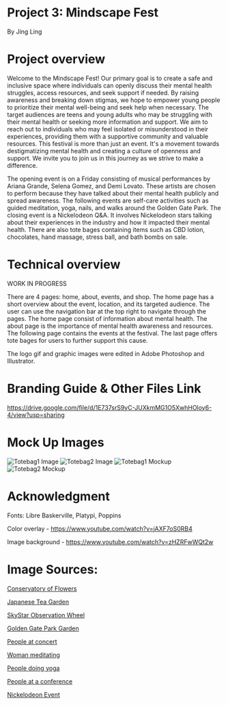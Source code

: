 # Project 3: Mindscape Fest
By Jing Ling

# Project overview 
Welcome to the Mindscape Fest! Our primary goal is to create a safe and inclusive space where individuals can openly discuss their mental health struggles, access resources, and seek support if needed. By raising awareness and breaking down stigmas, we hope to empower young people to prioritize their mental well-being and seek help when necessary. The target audiences are teens and young adults who may be struggling with their mental health or seeking more information and support. We aim to reach out to individuals who may feel isolated or misunderstood in their experiences, providing them with a supportive community and valuable resources. This festival is more than just an event. It's a movement towards destigmatizing mental health and creating a culture of openness and support. We invite you to join us in this journey as we strive to make a difference.

The opening event is on a Friday consisting of musical performances by Ariana Grande, Selena Gomez, and Demi Lovato. These artists are chosen to perform because they have talked about their mental health publicly and spread awareness. The following events are self-care activities such as guided meditation, yoga, nails, and walks around the Golden Gate Park. The closing event is a Nickelodeon Q&A. It involves Nickelodeon stars talking about their experiences in the industry and how it impacted their mental health. There are also tote bages containing items such as CBD lotion, chocolates, hand massage, stress ball, and bath bombs on sale. 

# Technical overview 
WORK IN PROGRESS

There are 4 pages: home, about, events, and shop. The home page has a short overview about the event, location, and its targeted audience. The user can use the navigation bar at the top right to navigate through the pages. The home page consist of information about mental health. The about page is the importance of mental health awareness and resources. The following page contains the events at the festival. The last page offers tote bages for users to further support this cause.

The logo gif and graphic images were edited in Adobe Photoshop and Illustrator.

# Branding Guide & Other Files Link
https://drive.google.com/file/d/1E737srS9yC-JUXkmMG1O5XwhHOloy6-4/view?usp=sharing

# Mock Up Images
![Totebag1 Image](./img/totebag%201%20design.png)
![Totebag2 Image](./img/totebag%202%20design.png)
![Totebag1 Mockup](./shop/img/totebag1%20mockup.png)
![Totebag2 Mockup](./shop/img/totebag2%20mockup.png)

# Acknowledgment
Fonts: Libre Baskerville, Platypi, Poppins

Color overlay - https://www.youtube.com/watch?v=jAXF7oS0RB4

Image background - https://www.youtube.com/watch?v=zHZRFwWQt2w

# Image Sources:

<a href="https://meyersound.com/news/golden-gate-park/">Conservatory of Flowers</a>

<a href="https://www.tripadvisor.com/ShowUserReviews-g60713-d311684-r154967577-Golden_Gate_Park-San_Francisco_California.html">Japanese Tea Garden</a>

<a href="https://datebook.sfchronicle.com/entertainment/golden-gate-park-150th-anniversary-party-postponed-due-to-coronavirus ">SkyStar Observation Wheel</a>

<a href="https://datebook.sfchronicle.com/entertainment/golden-gate-park-150th-anniversary-party-postponed-due-to-coronavirus ">Golden Gate Park Garden</a>

<a href="https://www.cbsnews.com/news/returning-fans-jolt-life-back-into-concert-biz/">People at concert</a>

<a href="https://www.psypost.org/study-15-minutes-of-meditation-associated-with-similar-effects-as-a-day-of-vacation/">Woman meditating</a>

<a href="https://www.fargoparks.com/events-and-deadlines/yoga-park">People doing yoga</a>

<a href="https://www.google.com/url?sa=i&url=https%3A%2F%2Fswissranks.com%2F%3Fu%3Dthis-beauty-conference-totally-aced-planning-their-educational-event-vv-3JAwA6i0&psig=AOvVaw0xLa7aJbxMdOrrK5mA0H0f&ust=1715831313350000&source=images&cd=vfe&opi=89978449&ved=0CBQQjhxqFwoTCPCm7drgjoYDFQAAAAAdAAAAABA_">People at a conference</a>


<a href="https://celebsecrets.com/nickelodeon-celebrates-grand-opening-of-west-coast-complex-with-special-event/">Nickelodeon Event</a>